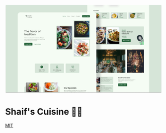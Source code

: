 ![](./readmeImg/banner.png)

# Shaif's Cuisine 👨‍🍳


[MIT](https://choosealicense.com/licenses/mit/)
